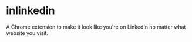# inlinkedin
A Chrome extension to make it look like you're on LinkedIn no matter what website you visit.
